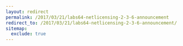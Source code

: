 ```yaml
---
layout: redirect
permalink: /2017/03/21/labs64-netlicensing-2-3-6-announcement
redirect_to: /2017/03/21/labs64-netlicensing-2-3-6-announcement/
sitemap:
  exclude: true
---
```

